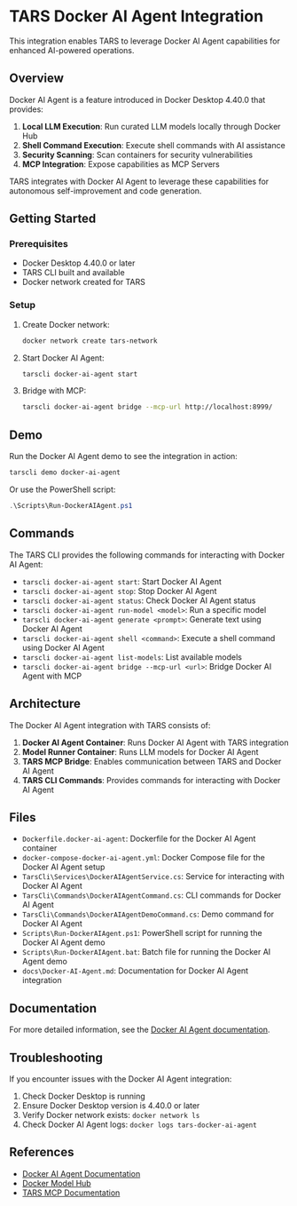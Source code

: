 # TARS Docker AI Agent Integration

This integration enables TARS to leverage Docker AI Agent capabilities for enhanced AI-powered operations.

## Overview

Docker AI Agent is a feature introduced in Docker Desktop 4.40.0 that provides:

1. **Local LLM Execution**: Run curated LLM models locally through Docker Hub
2. **Shell Command Execution**: Execute shell commands with AI assistance
3. **Security Scanning**: Scan containers for security vulnerabilities
4. **MCP Integration**: Expose capabilities as MCP Servers

TARS integrates with Docker AI Agent to leverage these capabilities for autonomous self-improvement and code generation.

## Getting Started

### Prerequisites

- Docker Desktop 4.40.0 or later
- TARS CLI built and available
- Docker network created for TARS

### Setup

1. Create Docker network:
   ```bash
   docker network create tars-network
   ```

2. Start Docker AI Agent:
   ```bash
   tarscli docker-ai-agent start
   ```

3. Bridge with MCP:
   ```bash
   tarscli docker-ai-agent bridge --mcp-url http://localhost:8999/
   ```

## Demo

Run the Docker AI Agent demo to see the integration in action:

```bash
tarscli demo docker-ai-agent
```

Or use the PowerShell script:

```powershell
.\Scripts\Run-DockerAIAgent.ps1
```

## Commands

The TARS CLI provides the following commands for interacting with Docker AI Agent:

- `tarscli docker-ai-agent start`: Start Docker AI Agent
- `tarscli docker-ai-agent stop`: Stop Docker AI Agent
- `tarscli docker-ai-agent status`: Check Docker AI Agent status
- `tarscli docker-ai-agent run-model <model>`: Run a specific model
- `tarscli docker-ai-agent generate <prompt>`: Generate text using Docker AI Agent
- `tarscli docker-ai-agent shell <command>`: Execute a shell command using Docker AI Agent
- `tarscli docker-ai-agent list-models`: List available models
- `tarscli docker-ai-agent bridge --mcp-url <url>`: Bridge Docker AI Agent with MCP

## Architecture

The Docker AI Agent integration with TARS consists of:

1. **Docker AI Agent Container**: Runs Docker AI Agent with TARS integration
2. **Model Runner Container**: Runs LLM models for Docker AI Agent
3. **TARS MCP Bridge**: Enables communication between TARS and Docker AI Agent
4. **TARS CLI Commands**: Provides commands for interacting with Docker AI Agent

## Files

- `Dockerfile.docker-ai-agent`: Dockerfile for the Docker AI Agent container
- `docker-compose-docker-ai-agent.yml`: Docker Compose file for the Docker AI Agent setup
- `TarsCli\Services\DockerAIAgentService.cs`: Service for interacting with Docker AI Agent
- `TarsCli\Commands\DockerAIAgentCommand.cs`: CLI commands for Docker AI Agent
- `TarsCli\Commands\DockerAIAgentDemoCommand.cs`: Demo command for Docker AI Agent
- `Scripts\Run-DockerAIAgent.ps1`: PowerShell script for running the Docker AI Agent demo
- `Scripts\Run-DockerAIAgent.bat`: Batch file for running the Docker AI Agent demo
- `docs\Docker-AI-Agent.md`: Documentation for Docker AI Agent integration

## Documentation

For more detailed information, see the [Docker AI Agent documentation](docs/Docker-AI-Agent.md).

## Troubleshooting

If you encounter issues with the Docker AI Agent integration:

1. Check Docker Desktop is running
2. Ensure Docker Desktop version is 4.40.0 or later
3. Verify Docker network exists: `docker network ls`
4. Check Docker AI Agent logs: `docker logs tars-docker-ai-agent`

## References

- [Docker AI Agent Documentation](https://docs.docker.com/desktop/ai-agent/)
- [Docker Model Hub](https://hub.docker.com/search?q=&type=image&category=ai)
- [TARS MCP Documentation](docs/MCP-Protocol.md)
